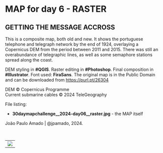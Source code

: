 <h1>MAP for day 6 - RASTER</h1>
<h2>GETTING THE MESSAGE ACCROSS</h2>
<p>This is a composite map, both old and new. It shows the portuguese telephone and telegraph network by the end of 1924, overlaying a Copernicus DEM from the period between 2011 and 2015. There was still an overabundance of telegraphic lines, as well as some semaphore stations spread along the coast.</p>
<p>DEM styling in <b>#QGIS</b>. Raster editing in <b>#Photoshop</b>. Final composition in <b>#Illustrator</b>. Font used: <b>FiraSans</b>. The original map is in the Public Domain and can be downloaded from <a href="https://purl.pt/26304">https://purl.pt/26304</a>
<p>DEM © Copernicus Programme<br>
Current submarine cables © 2024 TeleGeography</p>
<p>File listing:</p>
<ul>
  <li><b>30daymapchallenge__2024-day06__raster.jpg</b> - the MAP itself</li>
</ul>
<p>João Paulo Amado | @jpamado, 2024.</p>
<p>&nbsp;</p>
<table>
<tr>
<td style="border:thin #000">
<img src="30daymapchallenge__2024-day06__raster.png" width=auto>
</td>
</tr>
</table>
